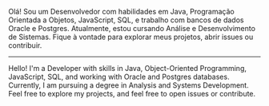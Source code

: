   Olá! Sou um Desenvolvedor com habilidades em Java, Programação Orientada a Objetos, JavaScript, SQL, e trabalho com bancos de dados Oracle e Postgres. Atualmente, estou cursando Análise e Desenvolvimento de Sistemas.
Fique à vontade para explorar meus projetos, abrir issues ou contribuir.

------

  Hello! I'm a Developer with skills in Java, Object-Oriented Programming, JavaScript, SQL, and working with Oracle and Postgres databases. Currently, I am pursuing a degree in Analysis and Systems Development.
Feel free to explore my projects, and feel free to open issues or contribute.
